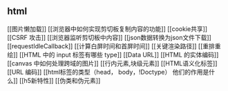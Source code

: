 ## html

[[图片懒加载]]
[[浏览器中如何实现剪切板复制内容的功能]]
[[cookie共享]]
[[CSRF 攻击]]
[[浏览器监听剪切板中内容]]
[[json数据转换为json文件下载]]
[[requestIdleCallback]]
[[计算白屏时间和首屏时间]]
[[关键渲染路径]]
[[重排重绘]]
[[HTML 中的 input 标签有哪些 type]]
[[Data URL]]
[[HTML 的实体编码]]
[[canvas 中如何处理跨域的图片]]
[[行内元素,块级元素]]
[[HTML语义化标签]]
[[URL 编码]]
[[html标签的类型（head， body，!Doctype） 他们的作用是什么]]
[[h5新特性]]
[[伪类和伪元素]]


